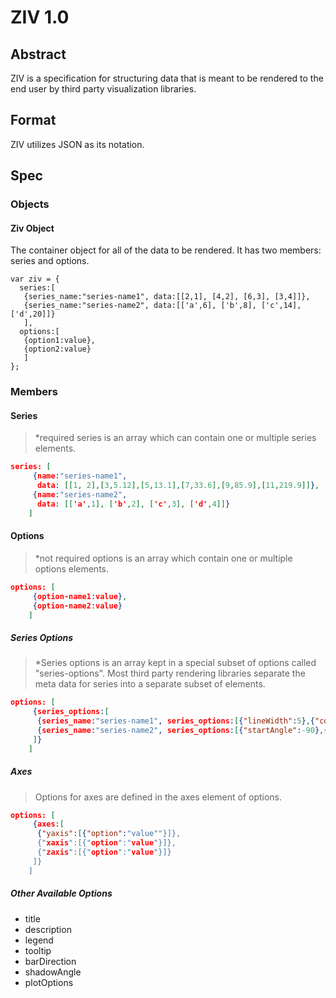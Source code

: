 # ZIV 1.0

## Abstract

ZIV is a specification for structuring data that is meant to be rendered to the end user by third party visualization libraries.

## Format

ZIV utilizes JSON as its notation.

## Spec

### Objects

#### Ziv Object

The container object for all of the data to be rendered. It has two members: series and options.

```
var ziv = {
  series:[
   {series_name:"series-name1", data:[[2,1], [4,2], [6,3], [3,4]]},
   {series_name:"series-name2", data:[['a',6], ['b',8], ['c',14], ['d',20]]}
   ],
  options:[
   {option1:value},
   {option2:value}
   ]
};
```

### Members

#### Series

>*required
>series is an array which can contain one or multiple series elements.

```json
series: [
     {name:"series-name1",
      data: [[1, 2],[3,5.12],[5,13.1],[7,33.6],[9,85.9],[11,219.9]]},
     {name:"series-name2",
      data: [['a',1], ['b',2], ['c',3], ['d',4]]}
    ]
```

#### Options

>*not required
>options is an array which contain one or multiple options elements.

```json
options: [
     {option-name1:value},
     {option-name2:value}
    ]
```

##### Series Options

>*Series options is an array kept in a special subset of options called "series-options". Most third party rendering libraries separate the meta data for series into a separate subset of elements.

```json
options: [
     {series_options:[
      {series_name:"series-name1", series_options:[{"lineWidth":5},{"color":"#000"}]},
      {series_name:"series-name2", series_options:[{"startAngle":-90},{"color":"#CCC"}]} 
     ]}
    ]
```

##### Axes

>Options for axes are defined in the axes element of options.

```json
options: [
     {axes:[
      {"yaxis":[{"option":"value""}]},
      {"xaxis":[{"option":"value"}]},
      {"zaxis":[{"option":"value"}]}
     ]}
    ]
```

##### Other Available Options

* title
* description
* legend
* tooltip
* barDirection
* shadowAngle
* plotOptions